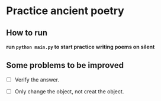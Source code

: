 # Practice ancient poetry
## How to run
**run `python main.py` to start practice writing poems on silent**

## Some problems to be improved
- [ ] Verify the answer.

- [ ] Only change the object, not creat the object.

